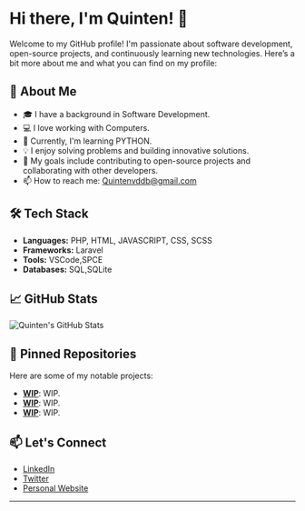 # Hi there, I'm Quinten! 👋

Welcome to my GitHub profile! I'm passionate about software development, open-source projects, and continuously learning new technologies. Here’s a bit more about me and what you can find on my profile:

## 🚀 About Me

- 🎓 I have a background in Software Development.
- 💻 I love working with Computers.
- 🌱 Currently, I'm learning PYTHON.
- 💡 I enjoy solving problems and building innovative solutions.
- 🎯 My goals include contributing to open-source projects and collaborating with other developers.
- 📫 How to reach me: Quintenvddb@gmail.com

## 🛠️ Tech Stack

- **Languages:** PHP, HTML, JAVASCRIPT, CSS, SCSS
- **Frameworks:** Laravel
- **Tools:** VSCode,SPCE
- **Databases:** SQL,SQLite

## 📈 GitHub Stats

![Quinten's GitHub Stats](https://github-readme-stats.vercel.app/api?username=Quintenvddb&show_icons=true&theme=radical)

## 📌 Pinned Repositories

Here are some of my notable projects:

- [**WIP**](https://github.com/WhatABeatifulDuwang/UNeedIT): WIP.
- [**WIP**](https://github.com/WhatABeatifulDuwang/Chirpify): WIP.
- [**WIP**](https://github.com/WhatABeatifulDuwang/MegaMarket): WIP.

## 📫 Let's Connect

- [LinkedIn](https://www.linkedin.com/in/quinten-van-den-dungen-bille-a2927a315/)
- [Twitter](NaN)
- [Personal Website](NaN)

---
